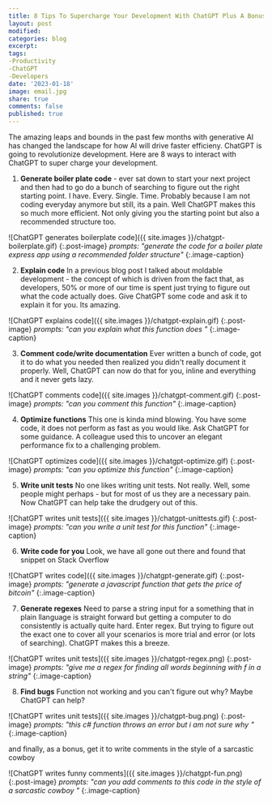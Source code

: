 ```yaml
---
title: 8 Tips To Supercharge Your Development With ChatGPT Plus A Bonus Tip
layout: post
modified: 
categories: blog
excerpt: 
tags: 
-Productivity
-ChatGPT
-Developers
date: '2023-01-18'
image: email.jpg
share: true
comments: false
published: true
---
```


The amazing leaps and bounds in the past few months with generative AI has changed the landscape for how AI will drive faster efficieny. ChatGPT is going to revolutionize development. Here are 8 ways to interact with ChatGPT to super charge your development.

<!--more-->

1. **Generate boiler plate code** - ever sat down to start your next project and then had to go do a bunch of searching to figure out the right starting point. I have. Every. Single. Time. Probably because I am not coding everyday anymore but still, its a pain. Well ChatGPT makes this so much more efficient. Not only giving you the starting point but also a recommended structure too.

![ChatGPT generates boilerplate code]({{ site.images }}/chatgpt-boilerplate.gif)
{:.post-image}
*prompts: "generate the code for a boiler plate express app using a recommended folder structure"*
{:.image-caption}

2. **Explain code**
In a previous blog post I talked about moldable development - the concept of which is driven from the fact that, as developers, 50% or more of our time is spent just trying to figure out what the code actually does. Give ChatGPT some code and ask it to explain it for you. Its amazing.

![ChatGPT explains code]({{ site.images }}/chatgpt-explain.gif)
{:.post-image}
*prompts: "can you explain what this function does <insert function>"*
{:.image-caption}

3. **Comment code/write documentation**
Ever written a bunch of code, got it to do what you needed then realized you didn't really document it properly. Well, ChatGPT can now do that for you, inline and everything and it never gets lazy.

![ChatGPT comments code]({{ site.images }}/chatgpt-comment.gif)
{:.post-image}
*prompts: "can you comment this function"*
{:.image-caption}

4. **Optimize functions**
This one is kinda mind blowing. You have some code, it does not perform as fast as you would like. Ask ChatGPT for some guidance. A colleague used this to uncover an elegant performance fix to a challenging problem.

![ChatGPT optimizes code]({{ site.images }}/chatgpt-optimize.gif)
{:.post-image}
*prompts: "can you optimize this function"*
{:.image-caption}

5. **Write unit tests**
No one likes writing unit tests. Not really. Well, some people might perhaps - but for most of us they are a necessary pain. Now ChatGPT can help take the drudgery out of this.

![ChatGPT writes unit tests]({{ site.images }}/chatgpt-unittests.gif)
{:.post-image}
*prompts: "can you write a unit test for this function"*
{:.image-caption}


6. **Write code for you**
Look, we have all gone out there and found that snippet on Stack Overflow

![ChatGPT writes code]({{ site.images }}/chatgpt-generate.gif)
{:.post-image}
*prompts: "generate a javascript function that gets the price of bitcoin"*
{:.image-caption}

7. **Generate regexes**
Need to parse a string input for a something that in plain llanguage is straight forward but getting a computer to do consistently is actually quite hard. Enter regex. But trying to figure out the exact one to cover all your scenarios is more trial and error (or lots of searching). ChatGPT makes this a breeze.

![ChatGPT writes unit tests]({{ site.images }}/chatgpt-regex.png)
{:.post-image}
*prompts: "give me a regex for finding all words beginning with f in a string"*
{:.image-caption}

8. **Find bugs**
Function not working and you can't figure out why? Maybe ChatGPT can help?

![ChatGPT writes unit tests]({{ site.images }}/chatgpt-bug.png)
{:.post-image}
*prompts: "this c# function throws an error but i am not sure why <insert function>"*
{:.image-caption}

and finally, as a bonus, get it to write comments in the style of a sarcastic cowboy

![ChatGPT writes funny comments]({{ site.images }}/chatgpt-fun.png)
{:.post-image}
*prompts: "can you add comments to this code in the style of a sarcastic cowboy <insert function>"*
{:.image-caption}